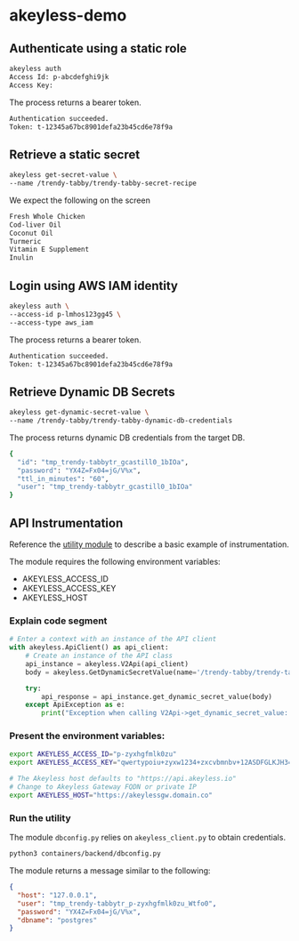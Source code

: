 # akeyless-demo

## Authenticate using a static role
```bash
akeyless auth
Access Id: p-abcdefghi9jk
Access Key: 
```
The process returns a bearer token. 
```bash
Authentication succeeded.
Token: t-12345a67bc8901defa23b45cd6e78f9a
```

## Retrieve a static secret
```bash
akeyless get-secret-value \
--name /trendy-tabby/trendy-tabby-secret-recipe
```
We expect the following on the screen
```bash
Fresh Whole Chicken
Cod-liver Oil
Coconut Oil
Turmeric
Vitamin E Supplement
Inulin
```

## Login using AWS IAM identity

```bash
akeyless auth \
--access-id p-lmhos123gg45 \
--access-type aws_iam
```
The process returns a bearer token. 
```bash
Authentication succeeded.
Token: t-12345a67bc8901defa23b45cd6e78f9a
```

## Retrieve Dynamic DB Secrets

```bash
akeyless get-dynamic-secret-value \
--name /trendy-tabby/trendy-tabby-dynamic-db-credentials 
```
The process returns dynamic DB credentials from the target DB. 
```bash
{
  "id": "tmp_trendy-tabbytr_gcastill0_1bIOa",
  "password": "YX4Z=Fx04=jG/V%x",
  "ttl_in_minutes": "60",
  "user": "tmp_trendy-tabbytr_gcastill0_1bIOa"
}
```
## API Instrumentation
Reference the [utility module](containers/backend/akeyless_client.py) to describe a basic example of instrumentation. 

The module requires the following environment variables:

- AKEYLESS_ACCESS_ID
- AKEYLESS_ACCESS_KEY
- AKEYLESS_HOST

### Explain code segment
```python
# Enter a context with an instance of the API client
with akeyless.ApiClient() as api_client:
    # Create an instance of the API class
    api_instance = akeyless.V2Api(api_client)
    body = akeyless.GetDynamicSecretValue(name='/trendy-tabby/trendy-tabby-dynamic-db-credentials', token=token) # GetDynamicSecretValue | 

    try:
        api_response = api_instance.get_dynamic_secret_value(body)
    except ApiException as e:
        print("Exception when calling V2Api->get_dynamic_secret_value: %s\n" % e)
```

### Present the environment variables:
```bash
export AKEYLESS_ACCESS_ID="p-zyxhgfmlk0zu"
export AKEYLESS_ACCESS_KEY="qwertypoiu+zyxw1234+zxcvbmnbv+12ASDFGLKJH3="

# The Akeyless host defaults to "https://api.akeyless.io"
# Change to Akeyless Gateway FQDN or private IP
export AKEYLESS_HOST="https://akeylessgw.domain.co"
```
### Run the utility
The module `dbconfig.py` relies on `akeyless_client.py` to obtain credentials.

```bash
python3 containers/backend/dbconfig.py
```

The module returns a message similar to the following:

```json
{
  "host": "127.0.0.1",
  "user": "tmp_trendy-tabbytr_p-zyxhgfmlk0zu_Wtfo0",
  "password": "YX4Z=Fx04=jG/V%x",
  "dbname": "postgres"
}
```
